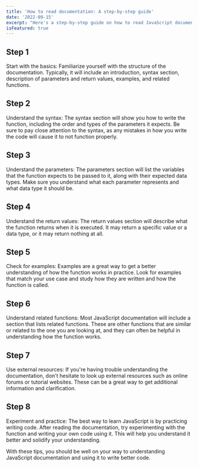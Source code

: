 ```yaml
---
title: 'How to read documentation: A step-by-step guide'
date: '2022-09-15'
excerpt: "Here's a step-by-step guide on how to read JavaScript documentation."
isFeatured: true
---
```

## Step 1

Start with the basics: Familiarize yourself with the structure of the documentation. Typically, it will include an introduction, syntax section, description of parameters and return values, examples, and related functions.

## Step 2

Understand the syntax: The syntax section will show you how to write the function, including the order and types of the parameters it expects. Be sure to pay close attention to the syntax, as any mistakes in how you write the code will cause it to not function properly.

## Step 3

Understand the parameters: The parameters section will list the variables that the function expects to be passed to it, along with their expected data types. Make sure you understand what each parameter represents and what data type it should be.

## Step 4

Understand the return values: The return values section will describe what the function returns when it is executed. It may return a specific value or a data type, or it may return nothing at all.

## Step 5

Check for examples: Examples are a great way to get a better understanding of how the function works in practice. Look for examples that match your use case and study how they are written and how the function is called.

## Step 6

Understand related functions: Most JavaScript documentation will include a section that lists related functions. These are other functions that are similar or related to the one you are looking at, and they can often be helpful in understanding how the function works.

## Step 7

Use external resources: If you're having trouble understanding the documentation, don't hesitate to look up external resources such as online forums or tutorial websites. These can be a great way to get additional information and clarification.

## Step 8

Experiment and practice: The best way to learn JavaScript is by practicing writing code. After reading the documentation, try experimenting with the function and writing your own code using it. This will help you understand it better and solidify your understanding.


With these tips, you should be well on your way to understanding JavaScript documentation and using it to write better code.